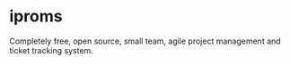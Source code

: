 iproms
======

Completely free, open source, small team, agile project management and ticket tracking system.
